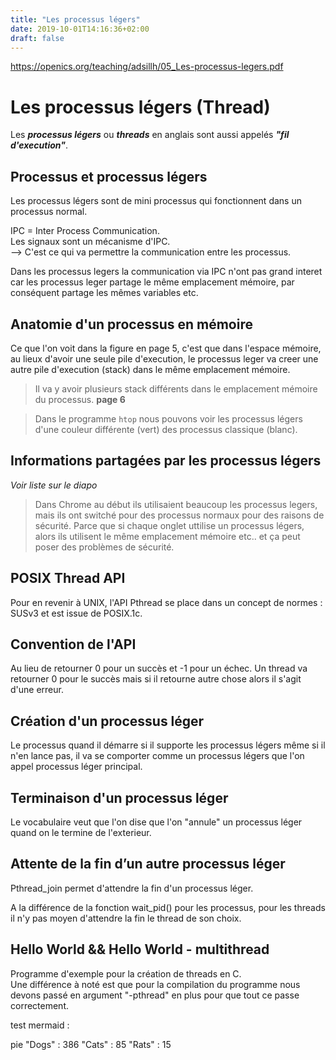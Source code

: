 ```yaml
---
title: "Les processus légers"
date: 2019-10-01T14:16:36+02:00
draft: false
---
```

https://openics.org/teaching/adsillh/05_Les-processus-legers.pdf

# Les processus légers (Thread)
 Les ***processus légers*** ou ***threads*** en anglais sont aussi appelés ***"fil d'execution"***.

## Processus et processus légers
Les processus légers sont de mini processus qui fonctionnent dans un processus normal.

IPC = Inter Process Communication.\
Les signaux sont un mécanisme d'IPC.\
--> C'est ce qui va permettre la communication entre les processus.

Dans les processus legers la communication via IPC n'ont pas grand interet car les processus leger partage le même emplacement mémoire, par conséquent partage les mêmes variables etc.

## Anatomie d'un processus en mémoire
Ce que l'on voit dans la figure en page 5, c'est que dans l'espace mémoire, au lieux d'avoir une seule pile d'execution, le processus leger va creer une autre pile d'execution (stack) dans le même emplacement mémoire.

> Il va y avoir plusieurs stack différents dans le emplacement mémoire du processus. **page 6**

> Dans le programme `htop` nous pouvons voir les processus légers d'une couleur différente (vert) des processus classique (blanc).

## Informations partagées par les processus légers
*Voir liste sur le diapo*

> Dans Chrome au début ils utilisaient beaucoup les processus legers, mais ils ont switché pour des processus normaux pour des raisons de sécurité. Parce que si chaque onglet uttilise un processus légers, alors ils utilisent le même emplacement mémoire etc.. et ça peut poser des problèmes de sécurité.

## POSIX Thread API
Pour en revenir à UNIX, l'API Pthread se place dans un concept de normes : SUSv3 et est issue de POSIX.1c.

## Convention de l'API
Au lieu de retourner 0 pour un succès et -1 pour un échec. Un thread va retourner 0 pour le succès mais si il retourne autre chose alors il s'agit d'une erreur.

## Création d'un processus léger
Le processus quand il démarre si il supporte les processus légers même si il n'en lance pas, il va se comporter comme un processus légers que l'on appel processus léger principal.

## Terminaison d'un processus léger
Le vocabulaire veut que l'on dise que l'on "annule" un processus léger quand on le termine de l'exterieur.

## Attente de la fin d’un autre processus léger
Pthread_join permet d'attendre la fin d'un processus léger.

A la différence de la fonction wait_pid() pour les processus, pour les threads il n'y pas moyen d'attendre la fin le thread de son choix.

## Hello World && Hello World - multithread
Programme d'exemple pour la création de threads en C.\
Une différence à noté est que pour la compilation du programme nous devons passé en argument "-pthread" en plus pour que tout ce passe correctement.

test mermaid :

pie
    "Dogs" : 386
    "Cats" : 85
    "Rats" : 15 
